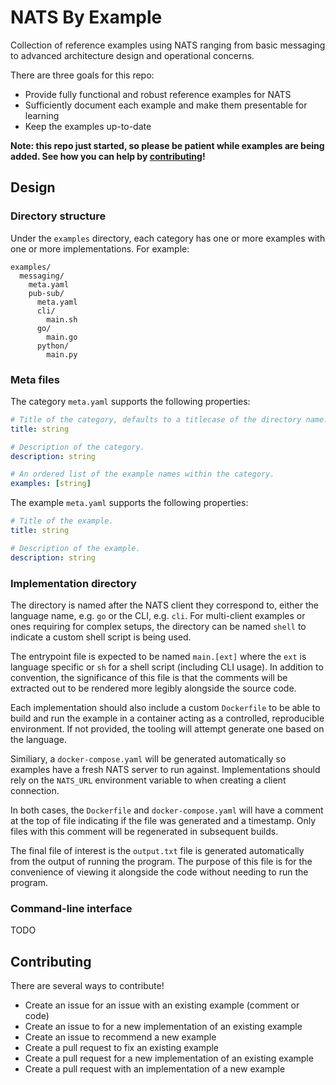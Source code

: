 # NATS By Example

Collection of reference examples using NATS ranging from basic messaging to advanced architecture design and operational concerns.

There are three goals for this repo:

- Provide fully functional and robust reference examples for NATS
- Sufficiently document each example and make them presentable for learning
- Keep the examples up-to-date

**Note: this repo just started, so please be patient while examples are being added. See how you can help by [contributing](#contributing)!**

## Design

### Directory structure

Under the `examples` directory, each category has one or more examples with one or more implementations. For example:

```
examples/
  messaging/
    meta.yaml
    pub-sub/
      meta.yaml
      cli/
        main.sh
      go/
        main.go
      python/
        main.py
```

### Meta files

The category `meta.yaml` supports the following properties:

```yaml
# Title of the category, defaults to a titlecase of the directory name.
title: string

# Description of the category.
description: string

# An ordered list of the example names within the category.
examples: [string]
```

The example `meta.yaml` supports the following properties:

```yaml
# Title of the example.
title: string

# Description of the example.
description: string
```

### Implementation directory

The directory is named after the NATS client they correspond to, either the language name, e.g. `go` or the CLI, e.g. `cli`. For multi-client examples or ones requiring for complex setups, the directory can be named `shell` to indicate a custom shell script is being used.

The entrypoint file is expected to be named `main.[ext]` where the `ext` is language specific or `sh` for a shell script (including CLI usage). In addition to convention, the significance of this file is that the comments will be extracted out to be rendered more legibly alongside the source code.

Each implementation should also include a custom `Dockerfile` to be able to build and run the example in a container acting as a controlled, reproducible environment. If not provided, the tooling will attempt generate one based on the language.

Similiary, a `docker-compose.yaml` will be generated automatically so examples have a fresh NATS server to run against. Implementations should rely on the `NATS_URL` environment variable to when creating a client connection.

In both cases, the `Dockerfile` and `docker-compose.yaml` will have a comment at the top of file indicating if the file was generated and a timestamp. Only files with this comment will be regenerated in subsequent builds.

The final file of interest is the `output.txt` file is generated automatically from the output of running the program. The purpose of this file is for the convenience of viewing it alongside the code without needing to run the program.

### Command-line interface

TODO

## Contributing

There are several ways to contribute!

- Create an issue for an issue with an existing example (comment or code)
- Create an issue to for a new implementation of an existing example
- Create an issue to recommend a new example
- Create a pull request to fix an existing example
- Create a pull request for a new implementation of an existing example
- Create a pull request with an implementation of a new example
